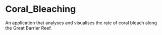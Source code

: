 # Coral_Bleaching
An application that analyses and visualises the rate of coral bleach along the Great Barrier Reef.
